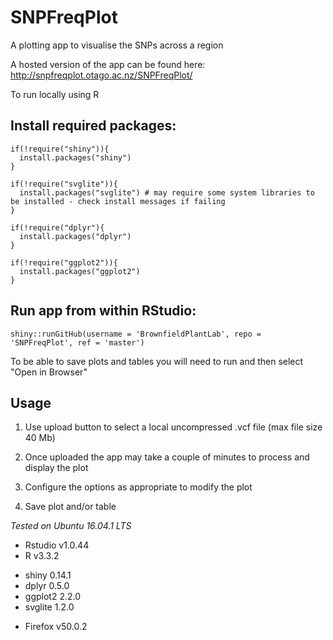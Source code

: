 # SNPFreqPlot
A plotting app to visualise the SNPs across a region

A hosted version of the app can be found here: http://snpfreqplot.otago.ac.nz/SNPFreqPlot/

To run locally using R

## Install required packages:
```
if(!require("shiny")){
  install.packages("shiny")
}

if(!require("svglite")){
  install.packages("svglite") # may require some system libraries to be installed - check install messages if failing
}

if(!require("dplyr"){
  install.packages("dplyr")
}

if(!require("ggplot2")){
  install.packages("ggplot2")
}

```

## Run app from within RStudio:
```
shiny::runGitHub(username = 'BrownfieldPlantLab', repo = 'SNPFreqPlot', ref = 'master')
```

To be able to save plots and tables you will need to run and then select "Open in Browser"

## Usage

1. Use upload button to select a local uncompressed .vcf file (max file size 40 Mb)

2. Once uploaded the app may take a couple of minutes to process and display the plot

3. Configure the options as appropriate to modify the plot

4. Save plot and/or table








*Tested on Ubuntu 16.04.1 LTS*
* Rstudio v1.0.44
* R v3.3.2
 - shiny 0.14.1
 - dplyr 0.5.0
 - ggplot2 2.2.0
 - svglite 1.2.0
* Firefox v50.0.2
